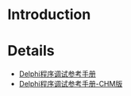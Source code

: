 # Introduction #




# Details #


  * [Delphi程序调试参考手册](http://www.ithov.com/Book/programme/Delphi/34659.shtml#downUrlMap)
  * [Delphi程序调试参考手册-CHM版](http://www.softshome.com/html/ebooks/200807/09-260.html)